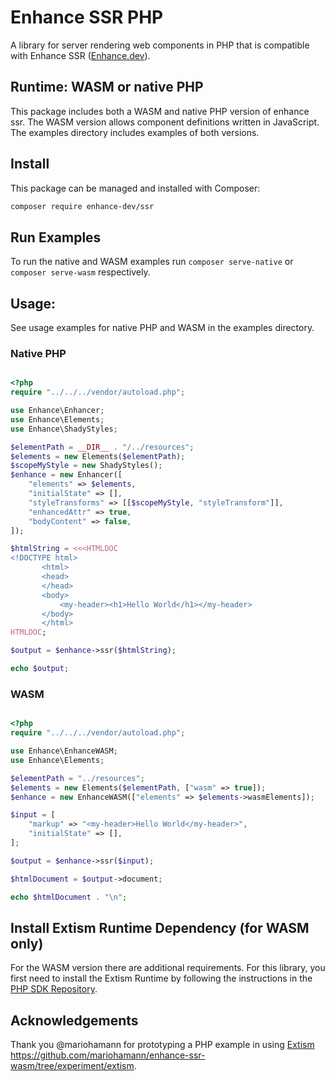 # Enhance SSR PHP 

A library for server rendering web components in PHP that is compatible with Enhance SSR ([Enhance.dev](https://enhance.dev)).

## Runtime: WASM or native PHP

This package includes both a WASM and native PHP version of enhance ssr. The WASM version allows component definitions written in JavaScript.
The examples directory includes examples of both versions.

## Install
This package can be managed and installed with Composer:

```sh
composer require enhance-dev/ssr
```
## Run Examples
To run the native and WASM examples run `composer serve-native` or `composer serve-wasm` respectively. 


## Usage:
See usage examples for native PHP and WASM in the examples directory. 

### Native PHP

```php

<?php
require "../../../vendor/autoload.php";

use Enhance\Enhancer;
use Enhance\Elements;
use Enhance\ShadyStyles;

$elementPath = __DIR__ . "/../resources";
$elements = new Elements($elementPath);
$scopeMyStyle = new ShadyStyles();
$enhance = new Enhancer([
    "elements" => $elements,
    "initialState" => [],
    "styleTransforms" => [[$scopeMyStyle, "styleTransform"]],
    "enhancedAttr" => true,
    "bodyContent" => false,
]);

$htmlString = <<<HTMLDOC
<!DOCTYPE html>
       <html>
       <head>
       </head>
       <body>
           <my-header><h1>Hello World</h1></my-header>
       </body>
       </html>
HTMLDOC;

$output = $enhance->ssr($htmlString);

echo $output;

```

### WASM 

```php

<?php
require "../../../vendor/autoload.php";

use Enhance\EnhanceWASM;
use Enhance\Elements;

$elementPath = "../resources";
$elements = new Elements($elementPath, ["wasm" => true]);
$enhance = new EnhanceWASM(["elements" => $elements->wasmElements]);

$input = [
    "markup" => "<my-header>Hello World</my-header>",
    "initialState" => [],
];

$output = $enhance->ssr($input);

$htmlDocument = $output->document;

echo $htmlDocument . "\n";

```




## Install Extism Runtime Dependency (for WASM only)

For the WASM version there are additional requirements. 
For this library, you first need to install the Extism Runtime by following the instructions in the [PHP SDK Repository](https://github.com/extism/php-sdk#install-the-extism-runtime-dependency).


## Acknowledgements

Thank you @mariohamann for prototyping a PHP example in using [Extism](https://extism.org) https://github.com/mariohamann/enhance-ssr-wasm/tree/experiment/extism.
